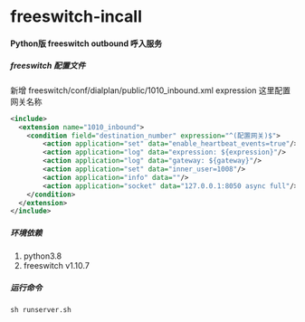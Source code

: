 # freeswitch-incall
#### Python版 freeswitch outbound 呼入服务 


##### freeswitch 配置文件
新增 freeswitch/conf/dialplan/public/1010_inbound.xml
expression 这里配置网关名称
```xml
<include>
  <extension name="1010_inbound">
    <condition field="destination_number" expression="^(配置网关)$">
        <action application="set" data="enable_heartbeat_events=true"/>
        <action application="log" data="expression: ${expression}"/>
        <action application="log" data="gateway: ${gateway}"/>
        <action application="set" data="inner_user=1008"/>
        <action application="info" data=""/>
        <action application="socket" data="127.0.0.1:8050 async full"/>
    </condition>
  </extension>
</include>
```

##### 环境依赖
1. python3.8 
2. freeswitch v1.10.7

##### 运行命令
```shell
sh runserver.sh
```
